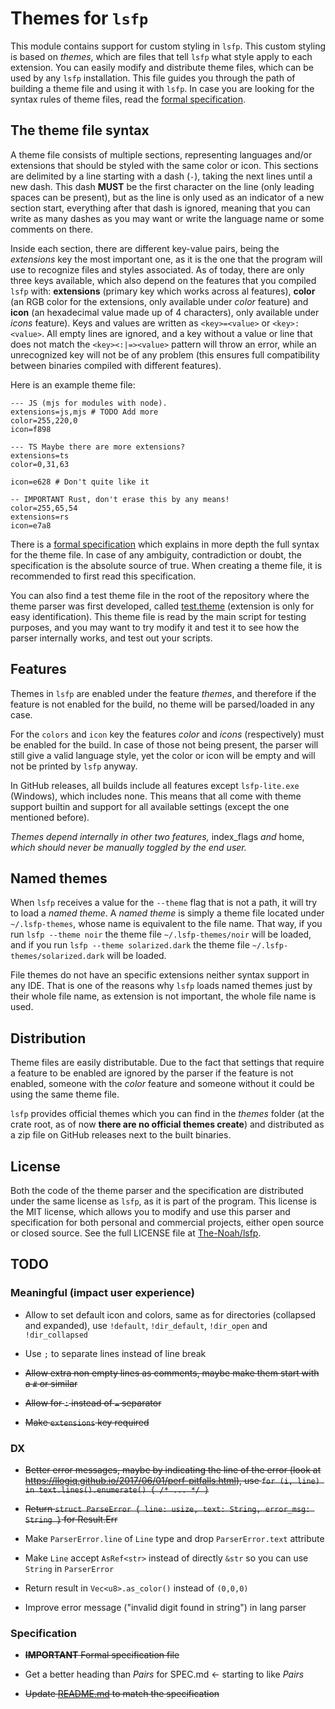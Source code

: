 # Themes for `lsfp`

This module contains support for custom styling in `lsfp`. This custom styling is based on _themes_, which are files that tell `lsfp` what style apply to each extension. You can easily modify and distribute theme files, which can be used by any `lsfp` installation. This file guides you through the path of building a theme file and using it with `lsfp`. In case you are looking for the syntax rules of theme files, read the [formal specification](https://github.com/The-Noah/lsfp/blob/master/src/themes/SPEC.md).

## The theme file syntax

A theme file consists of multiple sections, representing languages and/or extensions that should be styled with the same color or icon. This sections are delimited by a line starting with a dash (`-`), taking the next lines until a new dash. This dash **MUST** be the first character on the line (only leading spaces can be present), but as the line is only used as an indicator of a new section start, everything after that dash is ignored, meaning that you can write as many dashes as you may want or write the language name or some comments on there.

Inside each section, there are different key-value pairs, being the _extensions_ key the most important one, as it is the one that the program will use to recognize files and styles associated. As of today, there are only three keys available, which also depend on the features that you compiled `lsfp` with: **extensions** (primary key which works across al features), **color** (an RGB color for the extensions, only available under _color_ feature) and **icon** (an hexadecimal value made up of 4 characters), only available under _icons_ feature). Keys and values are written as `<key>=<value>` or `<key>:<value>`. All empty lines are ignored, and a key without a value or line that does not match the `<key><:|=><value>` pattern will throw an error, while an unrecognized key will not be of any problem (this ensures full compatibility between binaries compiled with different features).

Here is an example theme file:

```
--- JS (mjs for modules with node).
extensions=js,mjs # TODO Add more
color=255,220,0
icon=f898

--- TS Maybe there are more extensions?
extensions=ts
color=0,31,63

icon=e628 # Don't quite like it

-- IMPORTANT Rust, don't erase this by any means!
color=255,65,54
extensions=rs
icon=e7a8
```

There is a [formal specification](https://github.com/The-Noah/lsfp/blob/master/src/themes/SPEC.md) which explains in more depth the full syntax for the theme file. In case of any ambiguity, contradiction or doubt, the specification is the absolute source of true. When creating a theme file, it is recommended to first read this specification.

You can also find a test theme file in the root of the repository where the theme parser was first developed, called [test.theme](https://github.com/HipyCas/theme-parser/blob/master/test.theme) (extension is only for easy identification). This theme file is read by the main script for testing purposes, and you may want to try modify it and test it to see how the parser internally works, and test out your scripts.

## Features

Themes in `lsfp` are enabled under the feature _themes_, and therefore if the feature is not enabled for the build, no theme will be parsed/loaded in any case.

For the `colors` and `icon` key the features _color_ and _icons_ (respectively) must be enabled for the build. In case of those not being present, the parser will still give a valid language style, yet the color or icon will be empty and will not be printed by `lsfp` anyway.

In GitHub releases, all builds include all features except `lsfp-lite.exe` (Windows), which includes none. This means that all come with theme support builtin and support for all available settings (except the one mentioned before).

_Themes depend internally in other two features,_ index_flags *and* home, *which should never be manually toggled by the end user.*

## Named themes

When `lsfp` receives a value for the `--theme` flag that is not a path, it will try to load a _named theme_. A _named theme_ is simply a theme file located under `~/.lsfp-themes`, whose name is equivalent to the file name. That way, if you run `lsfp --theme noir` the theme file `~/.lsfp-themes/noir` will be loaded, and if you run `lsfp --theme solarized.dark` the theme file `~/.lsfp-themes/solarized.dark` will be loaded.

File themes do not have an specific extensions neither syntax support in any IDE. That is one of the reasons why `lsfp` loads named themes just by their whole file name, as extension is not important, the whole file name is used.

## Distribution

Theme files are easily distributable. Due to the fact that settings that require a feature to be enabled are ignored by the parser if the feature is not enabled, someone with the _color_ feature and someone without it could be using the same theme file.

`lsfp` provides official themes which you can find in the _themes_ folder (at the crate root, as of now **there are no official themes create**) and distributed as a zip file on GitHub releases next to the built binaries.

## License

Both the code of the theme parser and the specification are distributed under the same license as `lsfp`, as it is part of the program. This license is the MIT license, which allows you to modify and use this parser and specification for both personal and commercial projects, either open source or closed source. See the full LICENSE file at [The-Noah/lsfp](https://github.com/The-Noah/lsfp/blob/master/LICENSE).

## TODO

### Meaningful (impact user experience)

- Allow to set default icon and colors, same as for directories (collapsed and expanded), use `!default`, `!dir_default`, `!dir_open` and `!dir_collapsed`

- Use `;` to separate lines instead of line break

- ~~Allow extra non empty lines as comments, maybe make them start with a `#` or similar~~

- ~~Allow for `:` instead of `=` separator~~

- ~~Make `extensions` key required~~

### DX

- ~~Better error messages, maybe by indicating the line of the error (look at https://llogiq.github.io/2017/06/01/perf-pitfalls.html), use `for (i, line) in text.lines().enumerate() { /* ... */ }`~~

- ~~Return `struct ParseError { line: usize, text: String, error_msg: String }` for Result.Err~~

- Make `ParserError.line` of `Line` type and drop `ParserError.text` attribute

- Make `Line` accept `AsRef<str>` instead of directly `&str` so you can use `String` in `ParserError`

- Return result in `Vec<u8>.as_color()` instead of `(0,0,0)`

- Improve error message ("invalid digit found in string") in lang parser

### Specification

- ~~**IMPORTANT** Formal specification file~~

- Get a better heading than _Pairs_ for SPEC.md <- starting to like _Pairs_

- ~~Update [README.md](https://github.com/HipyCas/theme-parser/blob/master/README.md) to match the specification~~

